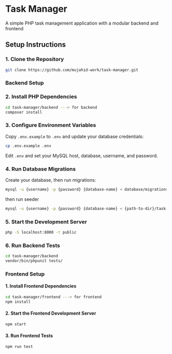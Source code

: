 # Task Manager

A simple PHP task management application with a modular backend and frontend

## Setup Instructions

### 1. Clone the Repository

```sh
git clone https://github.com/mujahid-work/task-manager.git
```

### Backend Setup

### 2. Install PHP Dependencies

```sh
cd task-manager/backend ---> for backend
composer install
```

### 3. Configure Environment Variables

Copy `.env.example` to `.env` and update your database credentials:

```sh
cp .env.example .env
```

Edit `.env` and set your MySQL host, database, username, and password.

### 4. Run Database Migrations

Create your database, then run migrations:

```sh
mysql -u {username} -p {password} {database-name} < database/migrations/{migration-file}.sql
```

then run seeder
```sh
mysql -u {username} -p {password} {database-name} < {path-to-dir}/task-manager/backend/database/migrations/{seeder-file}.sql
```

### 5. Start the Development Server

```sh
php -S localhost:8000 -t public
```

### 6. Run Backend Tests

```sh
cd task-manager/backend
vendor/bin/phpunit tests/
```


### Frontend Setup

#### 1. Install Frontend Dependencies

```sh
cd task-manager/frontend ---> for frontend
npm install
```

#### 2. Start the Frontend Development Server

```sh
npm start
```

#### 3. Run Frontend Tests

```sh
npm run test
```
